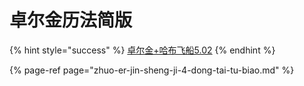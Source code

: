 # 卓尔金历法简版

{% hint style="success" %}
[卓尔金+哈布飞船5.02](https://share.weiyun.com/7rzN1OXD)
{% endhint %}

{% page-ref page="zhuo-er-jin-sheng-ji-4-dong-tai-tu-biao.md" %}

